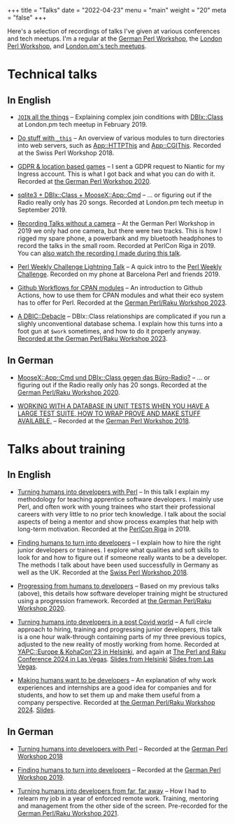 +++
title = "Talks"
date = "2022-04-23"
menu = "main"
weight = "20"
meta = "false"
+++

Here's a selection of recordings of talks I've given at various conferences and tech meetups. I'm a regular at the [German Perl Workshop](https://www.perl-workshop.de/), the [London Perl Workshop](https://londonperlworkshop.org), and [London.pm's tech meetups](http://london.pm.org/history/).

Technical talks
===

In English
---

* [`JOIN` all the things](https://www.youtube.com/watch?v=XcxljMZY0IM) &ndash; Explaining complex join conditions with [DBIx::Class](https://metacpan.org/pod/DBIx::Class) at London.pm tech meetup in February 2019.

* [Do stuff with `_this`](https://www.youtube.com/watch?v=b33MDXyl3Mw&t=26126) &ndash; An overview of various modules to turn directories into web servers, such as [App::HTTPThis](https://metacpan.org/dist/App-HTTPThis) and [App::CGIThis](https://metacpan.org/pod/App::CGIThis). Recorded at the Swiss Perl Workshop 2018.

* [GDPR & location based games](https://www.youtube.com/watch?v=ofFPnz3wtfg) &ndash; I sent a GDPR request to Niantic for my Ingress account. This is what I got back and what you can do with it. Recorded at [the German Perl Workshop 2020](https://act.yapc.eu/gpw2020/talk/7741).

* [sqlite3 + DBIx::Class + MooseX::App::Cmd](https://www.youtube.com/watch?v=aTIfe_NLa0c) &ndash; … or figuring out if the Radio really only has 20 songs. Recorded at London.pm tech meetup in September 2019.

* [Recording Talks without a camera](https://youtu.be/3kqhOvc2DuA?t=955) &ndash; At the German Perl Workshop in 2019 we only had one camera, but there were two tracks. This is how I rigged my spare phone, a powerbank and my bluetooth headphones to record the talks in the small room. Recorded at PerlCon Riga in 2019. You can [also watch the recording I made during this talk](https://www.youtube.com/watch?v=689wFYy0uLI).

* [Perl Weekly Challenge Lightning Talk](https://www.youtube.com/watch?v=GEaw9sWC2yk) &ndash; A quick intro to the [Perl Weekly Challenge](https://theweeklychallenge.org/). Recorded on my phone at Barcelona Perl and friends 2019.

* [Github Workflows for CPAN modules](https://www.youtube.com/watch?v=1d-IXMziw_k) &ndash; An introduction to Github Actions, how to use them for CPAN modules and what their eco system has to offer for Perl. Recorded at the [German Perl/Raku Workshop 2023](https://act.yapc.eu/gpw2023/talk/7837).

* [A DBIC::Debacle](https://www.youtube.com/watch?v=Zum9kcKy578) &ndash; DBIx::Class relationships are complicated if you run a slighly unconventional database schema. I explain how this turns into a foot gun at `$work` sometimes, and how to do it properly anyway. [Recorded at the German Perl/Raku Workshop 2023](https://act.yapc.eu/gpw2023/talk/7836).

In German
---

* [MooseX::App::Cmd und DBIx::Class gegen das Büro-Radio?](https://www.youtube.com/watch?v=7PbxlcQQPmQ) &ndash; … or figuring out if the Radio really only has 20 songs. Recorded at the [German Perl/Raku Workshop 2020](https://act.yapc.eu/gpw2020/talk/7709).

* [WORKING WITH A DATABASE IN UNIT TESTS WHEN YOU HAVE A LARGE TEST SUITE, HOW TO WRAP PROVE AND MAKE STUFF AVAILABLE,](https://www.youtube.com/watch?v=HOWni_Wc-GI) &ndash; Recorded at the [German Perl Workshop 2018](https://act.yapc.eu/gpw2018/talk/7357).

Talks about training
===

In English
---

* [Turning humans into developers with Perl](https://www.youtube.com/watch?v=XeqTgVErzuY) &ndash; In this talk I explain my methodology for teaching apprentice software developers. I mainly use Perl, and often work with young trainees who start their professional careers with very little to no prior tech knowledge. I talk about the social aspects of being a mentor and show process examples that help with long-term motivation. Recorded at the [PerlCon Riga](https://perlcon.eu/talk/127) in 2019.

* [Finding humans to turn into developers](https://www.youtube.com/watch?v=b33MDXyl3Mw&t=6150s) &ndash; I explain how to hire the right junior developers or trainees. I explore what qualities and soft skills to look for and how to figure out if someone really wants to be a developer. The methods I talk about have been used successfully in Germany as well as the UK. Recorded at the [Swiss Perl Workshop 2018](http://act.perl-workshop.ch/spw2018/talk/7518).

* [Progressing from humans to developers](https://www.youtube.com/watch?v=zq6g2OPXlx0) &ndash; Based on my previous talks (above), this details how software developer training might be structured using a progression framework. Recorded at [the German Perl/Raku Workshop 2020](https://act.yapc.eu/gpw2020/talk/7708).

* [Turning humans into developers in a post Covid world](https://www.youtube.com/watch?v=PC5uKgsyKkc) &ndash; A full circle approach to hiring, training and progressing junior developers, this talk is a one hour walk-through containing parts of my three previous topics, adjusted to the new reality of mostly working from home. Recorded at [YAPC::Europe & KohaCon'23 in Helsinki](https://perlkohacon.fi/Schedule.html#Wednesday?talk_id=47), and again at [The Perl and Raku Conference 2024 in Las Vegas](https://youtu.be/5rtsEbcBK1s). [Slides from Helsinki](talk-yapc-koha-2023-turning-humans-into-developers-post-covid.pdf) [Slides from Las Vegas](talk-tprc-2024-turning-humans-into-developers-post-covid.pdf).

* [Making humans want to be developers](https://www.youtube.com/watch?v=dvk_F0Tna2A) &ndash; An explanation of why work experiences and internships are a good idea for companies and for students, and how to set them up and make them useful from a company perspective. Recorded at [the German Perl/Raku Workshop 2024](https://act.yapc.eu/gpw2024/talk/7860). [Slides](talk-gpw-2024-making-humans-want-to-be-developers.pdf).

In German
---

* [Turning humans into developers with Perl](https://www.youtube.com/watch?v=vmZBQVuEFPE) &ndash; Recorded at the [German Perl Workshop 2018](https://act.yapc.eu/gpw2018/talk/7278)

* [Finding humans to turn into developers](https://www.youtube.com/watch?v=MxCYOz1lwRA) &ndash; Recorded at the [German Perl Workshop 2019](https://act.yapc.eu/gpw2019/talk/7587).

* [Turning humans into developers from far, far away](https://media.ccc.de/v/turning-humans-into-developers-from-far-far-away) &ndash; How I had to relearn my job in a year of enforced remote work. Training, mentoring and management from the other side of the screen. Pre-recorded for the [German Perl/Raku Workshop 2021](https://act.yapc.eu/gpw2021/talk/7757).
